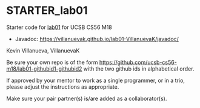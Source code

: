 # STARTER_lab01

Starter code for [lab01](https://ucsb-cs56-m18.github.io/lab/lab01/) for UCSB CS56 M18

* Javadoc: https://villanuevak.github.io/lab01-VillanuevaK/javadoc/

Kevin Villanueva, VillanuevaK


Be sure your own repo is of the form https://github.com/ucsb-cs56-m18/lab01-githubid1-githubid2 with the two github ids in alphabetical order.

If approved by your mentor to work as a single programmer, or in a trio, please adjust the instructions as appropriate.

Make sure your pair partner(s) is/are added as a collaborator(s).

